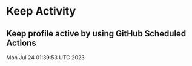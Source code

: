 # Keep Activity 
Keep profile active by using GitHub Scheduled Actions
--- 
Mon Jul 24 01:39:53 UTC 2023